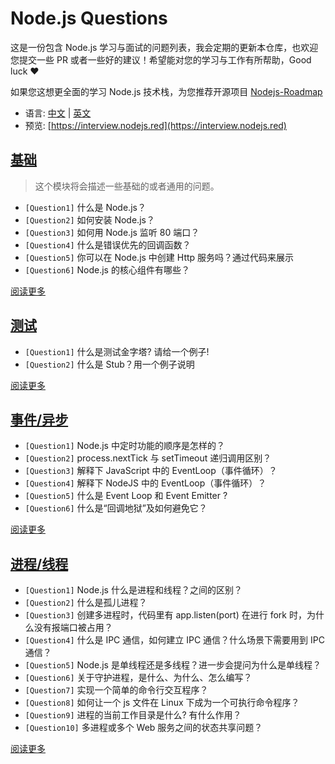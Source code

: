 # Node.js Questions

这是一份包含 Node.js 学习与面试的问题列表，我会定期的更新本仓库，也欢迎您提交一些 PR 或者一些好的建议！希望能对您的学习与工作有所帮助，Good luck ❤️

如果您这想更全面的学习 Node.js 技术栈，为您推荐开源项目 [Nodejs-Roadmap](https://www.nodejs.red)

* 语言: [中文](/zh/) | [英文](/)
* 预览: [https://interview.nodejs.red](https://interview.nodejs.red)

## [基础](/zh/common.md)

> 这个模块将会描述一些基础的或者通用的问题。

* ```[Question1]``` 什么是 Node.js？
* ```[Question2]``` 如何安装 Node.js？
* ```[Question3]``` 如何用 Node.js 监听 80 端口？
* ```[Question4]``` 什么是错误优先的回调函数？
* ```[Question5]``` 你可以在 Node.js 中创建 Http 服务吗？通过代码来展示
* ```[Question6]``` Node.js 的核心组件有哪些？

[阅读更多](/zh/common.md)

## [测试](/zh/test.md)

* ```[Question1]``` 什么是测试金字塔? 请给一个例子!
* ```[Question2]``` 什么是 Stub？用一个例子说明

[阅读更多](/zh/test.md)

## [事件/异步](/zh/event-async.md)

* ```[Question1]``` Node.js 中定时功能的顺序是怎样的？
* ```[Question2]``` process.nextTick 与 setTimeout 递归调用区别？
* ```[Question3]``` 解释下 JavaScript 中的 EventLoop（事件循环）？
* ```[Question4]``` 解释下 NodeJS 中的 EventLoop（事件循环）？
* ```[Question5]``` 什么是 Event Loop 和 Event Emitter ?
* ```[Question6]``` 什么是“回调地狱”及如何避免它？

[阅读更多](/zh/event-async.md)

## [进程/线程](/zh/process-threads.md)

* ```[Question1]``` Node.js 什么是进程和线程？之间的区别？
* ```[Question2]``` 什么是孤儿进程？
* ```[Question3]``` 创建多进程时，代码里有 app.listen(port) 在进行 fork 时，为什么没有报端口被占用？
* ```[Question4]``` 什么是 IPC 通信，如何建立 IPC 通信？什么场景下需要用到 IPC 通信？
* ```[Question5]``` Node.js 是单线程还是多线程？进一步会提问为什么是单线程？
* ```[Question6]``` 关于守护进程，是什么、为什么、怎么编写？
* ```[Question7]``` 实现一个简单的命令行交互程序？
* ```[Question8]``` 如何让一个 js 文件在 Linux 下成为一个可执行命令程序？
* ```[Question9]``` 进程的当前工作目录是什么? 有什么作用？
* ```[Question10]``` 多进程或多个 Web 服务之间的状态共享问题？

[阅读更多](/zh/process-threads.md)